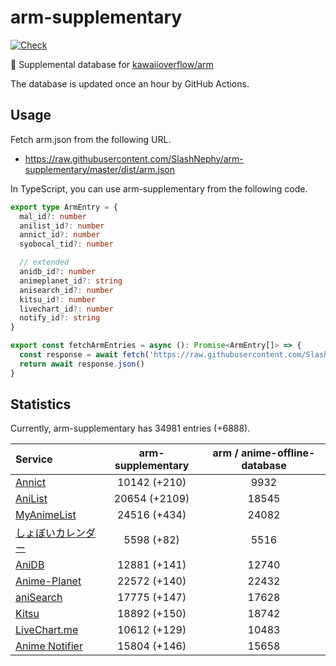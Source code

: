 # arm-supplementary

[![Check](https://github.com/SlashNephy/arm-supplementary/actions/workflows/check-node.yml/badge.svg)](https://github.com/SlashNephy/arm-supplementary/actions/workflows/check-node.yml)

💊 Supplemental database for [kawaiioverflow/arm](https://github.com/kawaiioverflow/arm)

The database is updated once an hour by GitHub Actions.

## Usage

Fetch arm.json from the following URL.

- https://raw.githubusercontent.com/SlashNephy/arm-supplementary/master/dist/arm.json

In TypeScript, you can use arm-supplementary from the following code.

```TypeScript
export type ArmEntry = {
  mal_id?: number
  anilist_id?: number
  annict_id?: number
  syobocal_tid?: number

  // extended
  anidb_id?: number
  animeplanet_id?: string
  anisearch_id?: number
  kitsu_id?: number
  livechart_id?: number
  notify_id?: string
}

export const fetchArmEntries = async (): Promise<ArmEntry[]> => {
  const response = await fetch('https://raw.githubusercontent.com/SlashNephy/arm-supplementary/master/dist/arm.json')
  return await response.json()
}
```

## Statistics

Currently, arm-supplementary has 34981 entries (+6888).

| Service                                     | arm-supplementary | arm / anime-offline-database |
| :------------------------------------------ | :---------------: | :--------------------------: |
| [Annict](https://annict.com)                |   10142 (+210)    |             9932             |
| [AniList](https://anilist.co)               |   20654 (+2109)   |            18545             |
| [MyAnimeList](https://myanimelist.net)      |   24516 (+434)    |            24082             |
| [しょぼいカレンダー](https://cal.syoboi.jp) |    5598 (+82)     |             5516             |
| [AniDB](https://anidb.net)                  |   12881 (+141)    |            12740             |
| [Anime-Planet](https://anime-planet.com)    |   22572 (+140)    |            22432             |
| [aniSearch](https://anisearch.com)          |   17775 (+147)    |            17628             |
| [Kitsu](https://kitsu.io)                   |   18892 (+150)    |            18742             |
| [LiveChart.me](https://livechart.me)        |   10612 (+129)    |            10483             |
| [Anime Notifier](https://notify.moe)        |   15804 (+146)    |            15658             |
